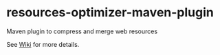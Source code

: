 resources-optimizer-maven-plugin
================================

Maven plugin to compress and merge web resources

See [Wiki][Wiki] for more details. 

[Wiki]: https://github.com/primefaces-extensions/primefaces-extensions.github.com/wiki/Maven-plugin-for-web-resource-optimization